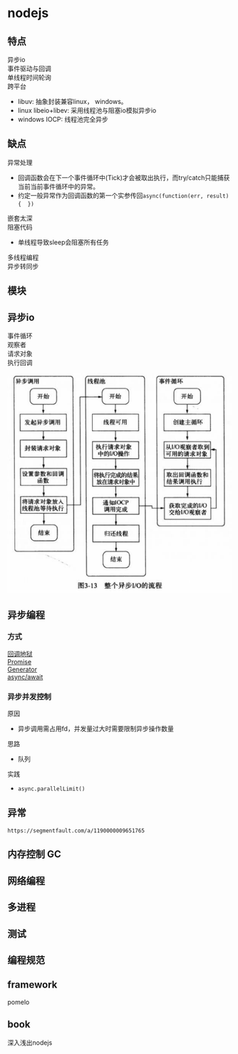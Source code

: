 # nodejs

## 特点

异步io  
事件驱动与回调  
单线程时间轮询  
跨平台  

- libuv: 抽象封装兼容linux， windows。
- linux libeio+libev: 采用线程池与阻塞io模拟异步io
- windows IOCP: 线程池完全异步

## 缺点

异常处理  

- 回调函数会在下一个事件循环中(Tick)才会被取出执行，而try/catch只能捕获当前当前事件循环中的异常。  
- 约定一般异常作为回调函数的第一个实参传回`async(function(err, result){  })`  

嵌套太深  
阻塞代码  

- 单线程导致sleep会阻塞所有任务  

多线程编程  
异步转同步  

## 模块

## 异步io

事件循环  
观察者  
请求对象  
执行回调  

![asyncio](res/asyncio.png)  

## 异步编程

### 方式

[回调地狱](src/nodejs/callbackhell.js)  
[Promise](src/nodejs/promise.js)  
[Generator](src/nodejs/generator.js)  
[async/await](src/nodejs/async.js)  

### 异步并发控制

原因

- 异步调用需占用fd，并发量过大时需要限制异步操作数量

思路

- 队列

实践

- `async.parallelLimit()`

## 异常

`https://segmentfault.com/a/1190000009651765`

## 内存控制 GC

## 网络编程

## 多进程

## 测试

## 编程规范

## framework

pomelo

## book

深入浅出nodejs
